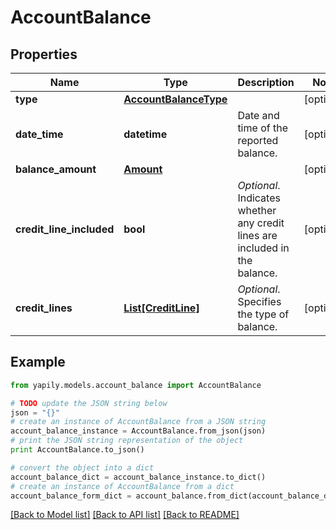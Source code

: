 # AccountBalance


## Properties

Name | Type | Description | Notes
------------ | ------------- | ------------- | -------------
**type** | [**AccountBalanceType**](AccountBalanceType.md) |  | [optional] 
**date_time** | **datetime** | Date and time of the reported balance. | [optional] 
**balance_amount** | [**Amount**](Amount.md) |  | [optional] 
**credit_line_included** | **bool** | _Optional_. Indicates whether any credit lines are included in the balance. | [optional] 
**credit_lines** | [**List[CreditLine]**](CreditLine.md) | _Optional_. Specifies the type of balance. | [optional] 

## Example

```python
from yapily.models.account_balance import AccountBalance

# TODO update the JSON string below
json = "{}"
# create an instance of AccountBalance from a JSON string
account_balance_instance = AccountBalance.from_json(json)
# print the JSON string representation of the object
print AccountBalance.to_json()

# convert the object into a dict
account_balance_dict = account_balance_instance.to_dict()
# create an instance of AccountBalance from a dict
account_balance_form_dict = account_balance.from_dict(account_balance_dict)
```
[[Back to Model list]](../README.md#documentation-for-models) [[Back to API list]](../README.md#documentation-for-api-endpoints) [[Back to README]](../README.md)


